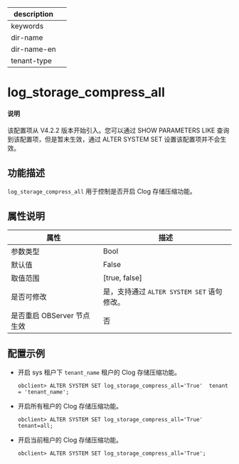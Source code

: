 |description||
|---|---|
|keywords||
|dir-name||
|dir-name-en||
|tenant-type||

# log_storage_compress_all

<main id="notice" type='explain'>
  <h4>说明</h4>
  <p>该配置项从 V4.2.2 版本开始引入。您可以通过 SHOW PARAMETERS LIKE 查询到该配置项，但是暂未生效，通过 ALTER SYSTEM SET 设置该配置项并不会生效。</p>
</main>

## 功能描述

`log_storage_compress_all` 用于控制是否开启 Clog 存储压缩功能。

## 属性说明

| **属性** | **描述** |
| --- | --- |
| 参数类型 | Bool |
| 默认值 | False |
| 取值范围 |[true, false]|
| 是否可修改          | 是，支持通过 `ALTER SYSTEM SET` 语句修改。|
| 是否重启 OBServer 节点生效 | 否 |

## 配置示例

* 开启 sys 租户下 `tenant_name` 租户的 Clog 存储压缩功能。

    ```shell
    obclient> ALTER SYSTEM SET log_storage_compress_all='True'  tenant = 'tenant_name';
    ```

* 开启所有租户的 Clog 存储压缩功能。

    ```shell
    obclient> ALTER SYSTEM SET log_storage_compress_all='True' tenant=all;
    ```

* 开启当前租户的 Clog 存储压缩功能。

    ```shell
    obclient> ALTER SYSTEM SET log_storage_compress_all='True';
    ```
